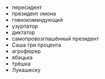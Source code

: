 - пересидент
- президент омона
- говнокомандующий
- узурпатор
- диктатор
- самопровозглашённый президент
- Саша три процента
- агрофюрер
- ябацька
- трёшка
- Лукашеску
